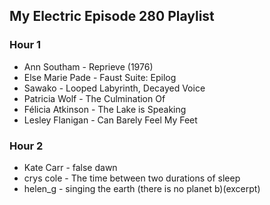 ## My Electric Episode 280 Playlist

### Hour 1
* Ann Southam - Reprieve (1976)
* Else Marie Pade - Faust Suite: Epilog
* Sawako - Looped Labyrinth, Decayed Voice
* Patricia Wolf - The Culmination Of
* Félicia Atkinson - The Lake is Speaking
* Lesley Flanigan - Can Barely Feel My Feet

### Hour 2
* Kate Carr - false dawn
* crys cole - The time between two durations of sleep
* helen_g - singing the earth (there is no planet b)(excerpt)
